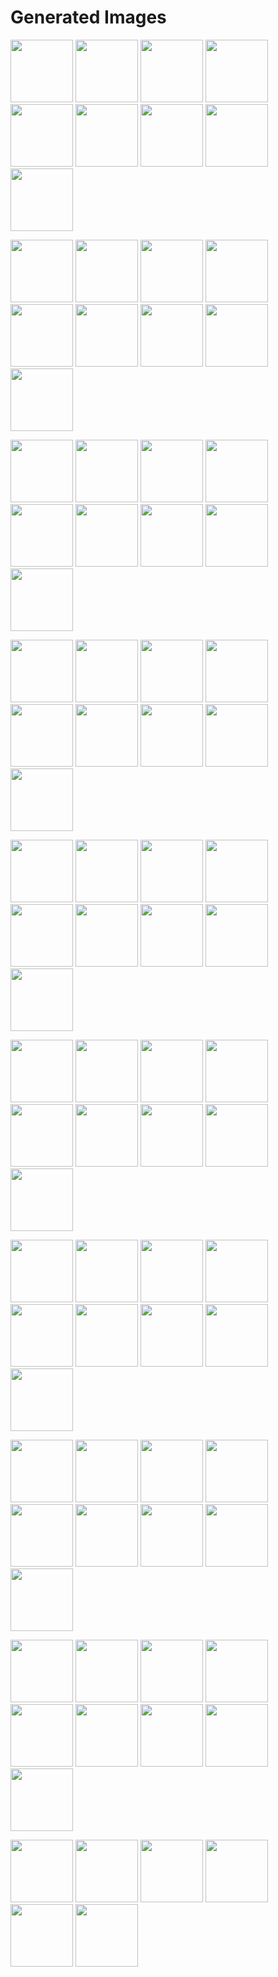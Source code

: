 # Generated Images



<img src="2025_09_01_01.webp" width="100"/> <img src="2025_09_01_02.webp" width="100"/> <img src="2025_09_01_03.webp" width="100"/> <img src="2025_09_01_04.webp" width="100"/> <img src="2025_09_01_05.webp" width="100"/> <img src="2025_09_01_06.webp" width="100"/> <img src="2025_09_01_07.webp" width="100"/> <img src="2025_09_01_08.webp" width="100"/> <img src="2025_09_01_09.webp" width="100"/>

<img src="2025_09_01_10.webp" width="100"/> <img src="2025_09_01_11.webp" width="100"/> <img src="2025_09_01_12.webp" width="100"/> <img src="2025_09_01_13.webp" width="100"/> <img src="2025_09_01_14.webp" width="100"/> <img src="2025_09_01_15.webp" width="100"/> <img src="2025_09_01_16.webp" width="100"/> <img src="2025_09_01_17.webp" width="100"/> <img src="2025_09_01_18.webp" width="100"/>

<img src="2025_09_01_19.webp" width="100"/> <img src="2025_09_01_20.webp" width="100"/> <img src="2025_09_01_21.webp" width="100"/> <img src="2025_09_01_22.webp" width="100"/> <img src="2025_09_01_23.webp" width="100"/> <img src="2025_09_01_24.webp" width="100"/> <img src="2025_09_01_25.webp" width="100"/> <img src="2025_09_01_26.webp" width="100"/> <img src="2025_09_01_27.webp" width="100"/>

<img src="2025_09_01_28.webp" width="100"/> <img src="2025_09_01_29.webp" width="100"/> <img src="2025_09_01_30.webp" width="100"/> <img src="2025_09_01_31.webp" width="100"/> <img src="2025_09_01_32.webp" width="100"/> <img src="2025_09_01_33.webp" width="100"/> <img src="2025_09_01_34.webp" width="100"/> <img src="2025_09_01_35.webp" width="100"/> <img src="2025_09_01_36.webp" width="100"/>

<img src="2025_09_01_37.webp" width="100"/> <img src="2025_09_01_38.webp" width="100"/> <img src="2025_09_01_39.webp" width="100"/> <img src="2025_09_01_40.webp" width="100"/> <img src="2025_09_01_41.webp" width="100"/> <img src="2025_09_01_42.webp" width="100"/> <img src="2025_09_01_43.webp" width="100"/> <img src="2025_09_01_44.webp" width="100"/> <img src="2025_09_01_45.webp" width="100"/>

<img src="2025_09_01_46.webp" width="100"/> <img src="2025_09_01_47.webp" width="100"/> <img src="2025_09_01_48.webp" width="100"/> <img src="2025_09_01_49.webp" width="100"/> <img src="2025_09_01_50.webp" width="100"/> <img src="2025_09_01_51.webp" width="100"/> <img src="2025_09_01_52.webp" width="100"/> <img src="2025_09_01_53.webp" width="100"/> <img src="2025_09_01_54.webp" width="100"/>

<img src="2025_09_01_55.webp" width="100"/> <img src="2025_09_01_56.webp" width="100"/> <img src="2025_09_01_57.webp" width="100"/> <img src="2025_09_01_58.webp" width="100"/> <img src="2025_09_01_59.webp" width="100"/> <img src="2025_09_01_60.webp" width="100"/> <img src="2025_09_01_61.webp" width="100"/> <img src="2025_09_01_62.webp" width="100"/> <img src="2025_09_01_63.webp" width="100"/>

<img src="2025_09_01_64.webp" width="100"/> <img src="2025_09_01_65.webp" width="100"/> <img src="2025_09_01_66.webp" width="100"/> <img src="2025_09_01_67.webp" width="100"/> <img src="2025_09_01_68.webp" width="100"/> <img src="2025_09_01_69.webp" width="100"/> <img src="2025_09_01_70.webp" width="100"/> <img src="2025_09_01_71.webp" width="100"/> <img src="2025_09_01_72.webp" width="100"/>

<img src="2025_09_01_73.webp" width="100"/> <img src="2025_09_01_74.webp" width="100"/> <img src="2025_09_01_75.webp" width="100"/> <img src="2025_09_01_76.webp" width="100"/> <img src="2025_09_01_77.webp" width="100"/> <img src="2025_09_01_78.webp" width="100"/> <img src="2025_09_01_79.webp" width="100"/> <img src="2025_09_01_80.webp" width="100"/> <img src="2025_09_01_81.webp" width="100"/>

<img src="2025_09_01_82.webp" width="100"/> <img src="2025_09_01_83.webp" width="100"/> <img src="2025_09_01_84.webp" width="100"/> <img src="2025_09_01_85.webp" width="100"/> <img src="2025_09_01_86.webp" width="100"/> <img src="2025_09_01_87.webp" width="100"/>